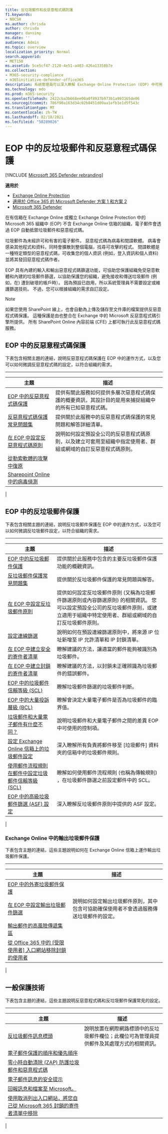 ```yaml
---
title: 反垃圾郵件和反惡意程式碼防護
f1.keywords:
- NOCSH
ms.author: chrisda
author: chrisda
manager: dansimp
ms.date: ''
audience: Admin
ms.topic: overview
localization_priority: Normal
search.appverid:
- MET150
ms.assetid: 5ce5cf47-2120-4e51-a403-426a13358b7e
ms.collection:
- M365-security-compliance
- m365initiative-defender-office365
description: 系統管理員可以深入瞭解 Exchange Online Protection (EOP) 中可用的內建反垃圾郵件和反惡意程式碼保護。
ms.technology: mdo
ms.prod: m365-security
ms.openlocfilehash: 2422cba3b668ee00a0f8937b973b1a993165de06
ms.sourcegitcommit: 786f90a163d34c02b8451d09aa1efb1e1d5f543c
ms.translationtype: MT
ms.contentlocale: zh-TW
ms.lasthandoff: 02/18/2021
ms.locfileid: "50289026"
---
```

# <a name="anti-spam-and-anti-malware-protection-in-eop"></a>EOP 中的反垃圾郵件和反惡意程式碼保護

[!INCLUDE [Microsoft 365 Defender rebranding](../includes/microsoft-defender-for-office.md)]

**適用於**
- [Exchange Online Protection](exchange-online-protection-overview.md)
- [適用於 Office 365 的 Microsoft Defender 方案 1 和方案 2](office-365-atp.md)
- [Microsoft 365 Defender](../mtp/microsoft-threat-protection.md)

在有信箱在 Exchange Online 或獨立 Exchange Online Protection 中的 Microsoft 365 組織中 (EOP) 不含 Exchange Online 信箱的組織，電子郵件會透過 EOP 自動抵禦垃圾郵件和惡意程式碼。

垃圾郵件為未經許可和有害的電子郵件。 惡意程式碼為病毒和間諜軟體。 病毒會感染其他程式和資料，同時會擴散到整個電腦，找尋可攻擊的程式。 間諜軟體是一種特定類型的惡意程式碼，可收集您的個人資訊 (例如，登入資訊和個人資料) 並將其發回惡意程式碼作者。

EOP 具有內建的輸入和輸出惡意程式碼篩選功能，可協助您保護組織免受惡意軟體和內建的垃圾郵件篩選，以協助保護您的組織，避免接收和傳送垃圾郵件 (例如，在) 遭到破壞的帳戶時）。 因為預設已啟用，所以系統管理員不需要設定或維護篩選技術。 不過，您可以根據組織的需求自訂設定。

> [!NOTE]
> 如果您使用 SharePoint 線上，也會自動為上傳及儲存至文件庫的檔案提供反惡意程式碼保護。 這種保護是由也整合在 Exchange 中的 Microsoft 反惡意程式碼引擎所提供。 所有 SharePoint Online 內容前端 (CFE) 上都可執行此反惡意程式碼服務。

## <a name="anti-malware-protection-in-eop"></a>EOP 中的反惡意程式碼保護

下表包含相關主題的連結，說明反惡意程式碼保護在 EOP 中的運作方式，以及您可以如何微調反惡意程式碼的設定，以符合組織的需求。

****

|主題|描述|
|---|---|
|[EOP 中的反惡意程式碼保護](anti-malware-protection.md)|提供有關此服務如何提供多層次惡意程式碼保護的概要資訊，其設計目的是用來捕捉組織中的所有已知惡意程式碼。|
|[反惡意程式碼保護常見問題集](anti-malware-protection-faq-eop.md)|提供關於此服務中的反惡意程式碼保護的常見問題和解答詳細清單。|
|[在 EOP 中設定反惡意程式碼原則](configure-anti-malware-policies.md)|說明如何設定預設全公司的反惡意程式碼原則，以及建立可套用至組織中指定使用者、群組或網域的自訂反惡意程式碼原則。|
|[從勒索軟體的攻擊中復原](recover-from-ransomware.md)||
|[Sharepoint Online 中的病毒偵測](virus-detection-in-spo.md)|
|

## <a name="anti-spam-protection-in-eop"></a>EOP 中的反垃圾郵件保護

下表包含相關主題的連結，說明反垃圾郵件保護在 EOP 中的運作方式，以及您可以如何微調反垃圾郵件設定，以符合組織的需求。

****

|主題|描述|
|---|---|
|[EOP 中的反垃圾郵件保護](anti-spam-protection.md)|提供關於此服務中包含的主要反垃圾郵件保護功能的概觀資訊。|
|[反垃圾郵件保護常見問題集](anti-spam-protection-faq.md)|提供關於反垃圾郵件保護的常見問題與解答。|
|[在 EOP 中設定反垃圾郵件原則](configure-your-spam-filter-policies.md)|提供如何設定反垃圾郵件原則 (又稱為垃圾郵件篩選原則或內容篩選原則) 的相關資訊。 您可以設定預設全公司的反垃圾郵件原則，或建立適用于組織中特定使用者、群組或網域的自訂反垃圾郵件原則。|
|[設定連線篩選](configure-the-connection-filter-policy.md)|說明如何在預設連線篩選原則中，將來源 IP 位址新增至 IP 允許清單和 IP 封鎖清單。|
|[在 EOP 中建立安全的寄件者清單](create-safe-sender-lists-in-office-365.md)|瞭解建議的方法，讓適當的郵件能夠被識別為垃圾郵件。|
|[在 EOP 中建立封鎖的寄件者清單](create-block-sender-lists-in-office-365.md)|瞭解建議的方法，以封鎖未正確辨識為垃圾郵件的錯誤郵件。|
|[EOP 中的垃圾郵件信賴等級 (SCL) ](spam-confidence-levels.md)|瞭解垃圾郵件篩選的垃圾郵件判斷。|
|[EOP 中的大量投訴層級 (BCL) ](bulk-complaint-level-values.md)|瞭解會決定大量電子郵件是否為垃圾郵件的臨界值。|
|[垃圾郵件和大量電子郵件有什麼不同？](what-s-the-difference-between-junk-email-and-bulk-email.md)|說明垃圾郵件和大量電子郵件之間的差異 EOP 中可使用的控制項。|
|[設定 Exchange Online 信箱上的垃圾郵件設定](configure-junk-email-settings-on-exo-mailboxes.md)|深入瞭解所有負責將郵件移至 [垃圾郵件] 資料夾的信箱中的垃圾郵件規則。|
|[使用郵件流程規則在郵件中設定垃圾郵件信賴等級 (SCL)](use-mail-flow-rules-to-set-the-spam-confidence-level-scl-in-messages.md)|瞭解如何使用郵件流程規則 (也稱為傳輸規則) ，在垃圾郵件篩選之前設定郵件中的 SCL。|
|[EOP 中的高級垃圾郵件篩選 (ASF) 設定](advanced-spam-filtering-asf-options.md)|深入瞭解反垃圾郵件原則中提供的 ASF 設定。|
|

### <a name="outbound-spam-protection-in-exchange-online"></a>Exchange Online 中的輸出垃圾郵件保護

下表包含主題的連結，這些主題說明如何在 Exchange Online 信箱上運作輸出垃圾郵件保護。

****

|主題|描述|
|---|---|
|[EOP 中的外寄垃圾郵件保護](outbound-spam-controls.md)||
|[在 EOP 中設定輸出垃圾郵件篩選](configure-the-outbound-spam-policy.md)|說明如何設定輸出垃圾郵件原則，其中包含可協助確保使用者不會透過服務傳送垃圾郵件的設定。|
|[輸出郵件的高風險傳遞集區](high-risk-delivery-pool-for-outbound-messages.md)||
|[從 Office 365 中的 [受限使用者] 入口網站移除封鎖的使用者](removing-user-from-restricted-users-portal-after-spam.md)||
|

## <a name="common-protection-technologies"></a>一般保護技術

下表包含主題的連結，這些主題說明反惡意程式碼和反垃圾郵件保護常見的設定。

****

|主題|描述|
|---|---|
|[反垃圾郵件訊息標頭](anti-spam-message-headers.md)|說明放置在網際網路標頭中的反垃圾郵件欄位；此欄位可為管理員提供郵件及其處理方式的相關資訊。|
|[電子郵件保護的順序和優先順序](how-policies-and-protections-are-combined.md)||
|[零小時自動清除 (ZAP) 防護垃圾郵件和惡意程式碼](zero-hour-auto-purge.md)||
|[電子郵件訊息的安全提示](safety-tips-in-office-365.md)||
|[回報訊息和檔案至 Microsoft。](report-junk-email-messages-to-microsoft.md)||
|[使用取消列出入口網站，將您自己從 Microsoft 365 封鎖的寄件者清單中移除](use-the-delist-portal-to-remove-yourself-from-the-office-365-blocked-senders-lis.md)||
|
